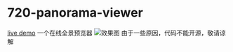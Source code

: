 # 720-panorama-viewer
[live demo](https://xiaomingtang.github.io/720-panorama-viewer/)
一个在线全景预览器
![效果图](https://xiaomingtang.github.io/720-panorama-viewer/static/images/preview.jpg)
由于一些原因，代码不能开源，敬请谅解

